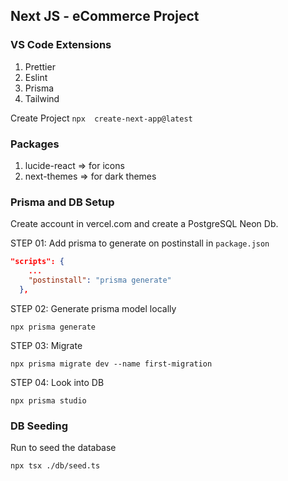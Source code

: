 ## Next JS - eCommerce Project

### VS Code Extensions

1. Prettier
2. Eslint
3. Prisma
4. Tailwind

Create Project
`npx  create-next-app@latest`

### Packages

1. lucide-react => for icons
2. next-themes => for dark themes

### Prisma and DB Setup

Create account in vercel.com and create a PostgreSQL Neon Db.

STEP 01: Add prisma to generate on postinstall in `package.json`

```json
"scripts": {
    ...
    "postinstall": "prisma generate"
  },
```

STEP 02: Generate prisma model locally

`npx prisma generate`

STEP 03: Migrate

`npx prisma migrate dev --name first-migration`

STEP 04: Look into DB

`npx prisma studio`

### DB Seeding

Run to seed the database

`npx tsx ./db/seed.ts`
